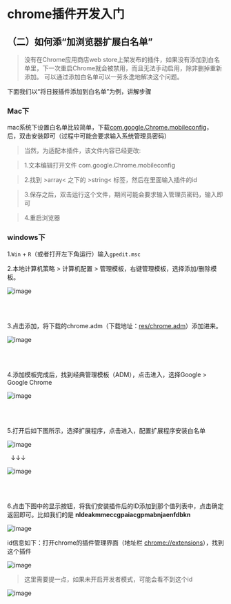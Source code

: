 # chrome插件开发入门

## （二）如何添“加浏览器扩展白名单”

> 没有在Chrome应用商店web store上架发布的插件，如果没有添加到白名单里，下一次重启Chrome就会被禁用，而且无法手动启用，除非删掉重新添加。
可以通过添加白名单可以一劳永逸地解决这个问题。

下面我们以“将日报插件添加到白名单”为例，讲解步骤

### Mac下

mac系统下设置白名单比较简单，下载[com.google.Chrome.mobileconfig](https://github.com/Froguard/crxs/blob/master/doc/res/mac-install-chrome-extension-whitelist/com.google.Chrome.mobileconfig)，后，双击安装即可（过程中可能会要求输入系统管理员密码）

> 当然，为适配本插件，该文件内容已经更改:

> 1.文本编辑打开文件 com.google.Chrome.mobileconfig

> 2.找到 &gt;array&lt; 之下的 &gt;string&lt; 标签，然后在里面输入插件的id

> 3.保存之后，双击运行这个文件，期间可能会要求输入管理员密码，输入即可

> 4.重启浏览器

### windows下

1.```Win``` + ```R```（或者打开左下角运行）输入```gpedit.msc```

2.本地计算机策略 > 计算机配置 > 管理模板，右键管理模板，选择添加/删除模板。

![image](https://github.com/Froguard/crxs/raw/master/doc/res/step2.jpg)

&nbsp;<br>&nbsp;

3.点击添加，将下载的chrome.adm（下载地址：[res/chrome.adm](https://github.com/Froguard/crxs/blob/master/doc/res/chrome.adm)）添加进来。

![image](https://github.com/Froguard/crxs/raw/master/doc/res/step3.jpg)

&nbsp;<br>&nbsp;

4.添加模板完成后，找到经典管理模板（ADM），点击进入，选择Google > Google Chrome

![image](https://github.com/Froguard/crxs/raw/master/doc/res/step4.jpg)

&nbsp;<br>&nbsp;

5.打开后如下图所示，选择扩展程序，点击进入，配置扩展程序安装白名单

![image](https://github.com/Froguard/crxs/raw/master/doc/res/step5-1.jpg)

&nbsp;&nbsp;↓↓↓

![image](https://github.com/Froguard/crxs/raw/master/doc/res/step5-2.jpg)

&nbsp;<br>&nbsp;

6.点击下图中的显示按钮，将我们安装插件后的ID添加到那个值列表中，点击确定返回即可。比如我们的是 **nldeakmmeccgpaiacgpmabnjaenfdbkn**

![image](https://github.com/Froguard/crxs/raw/master/doc/res/step6-1.jpg)

id信息如下：打开chrome的插件管理界面（地址栏 [chrome://extensions](chrome://extensions/)），找到这个插件

![image](https://github.com/Froguard/crxs/raw/master/doc/res/step6-2.png)

> 这里需要提一点，如果未开启开发者模式，可能会看不到这个id

![image](https://github.com/Froguard/crxs/raw/master/doc/res/dev-mode.png)

&nbsp;<br>&nbsp;